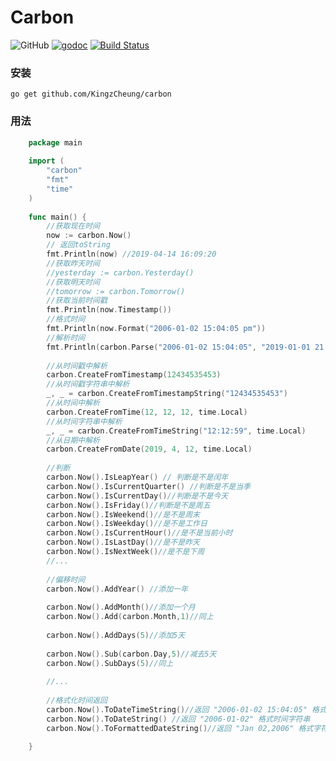# Carbon

![GitHub](https://img.shields.io/github/license/kingzcheung/carbon.svg)  [![godoc](https://img.shields.io/badge/go-documentation-blue.svg)](https://github.com/KingzCheung/carbon)  [![Build Status](https://travis-ci.org/KingzCheung/carbon.svg?branch=master)](https://travis-ci.org/KingzCheung/carbon)

### 安装

```
go get github.com/KingzCheung/carbon
```

### 用法

```go
    package main
    
    import (
    	"carbon"
    	"fmt"
    	"time"
    )
    
    func main() {
    	//获取现在时间
    	now := carbon.Now()
    	// 返回toString
    	fmt.Println(now) //2019-04-14 16:09:20
    	//获取昨天时间
    	//yesterday := carbon.Yesterday()
    	//获取明天时间
    	//tomorrow := carbon.Tomorrow()
    	//获取当前时间戳
    	fmt.Println(now.Timestamp())
    	//格式时间
    	fmt.Println(now.Format("2006-01-02 15:04:05 pm"))
    	//解析时间
    	fmt.Println(carbon.Parse("2006-01-02 15:04:05", "2019-01-01 21:12:22").Format("2006-01-02 15:04:05 pm"))
    
    	//从时间戳中解析
    	carbon.CreateFromTimestamp(12434535453)
    	//从时间戳字符串中解析
    	_, _ = carbon.CreateFromTimestampString("12434535453")
    	//从时间中解析
    	carbon.CreateFromTime(12, 12, 12, time.Local)
    	//从时间字符串中解析
    	_, _ = carbon.CreateFromTimeString("12:12:59", time.Local)
    	//从日期中解析
    	carbon.CreateFromDate(2019, 4, 12, time.Local)
    
    	//判断
    	carbon.Now().IsLeapYear() // 判断是不是闰年
    	carbon.Now().IsCurrentQuarter() //判断是不是当季
    	carbon.Now().IsCurrentDay()//判断是不是今天
    	carbon.Now().IsFriday()//判断是不是周五
    	carbon.Now().IsWeekend()//是不是周末
    	carbon.Now().IsWeekday()//是不是工作日
    	carbon.Now().IsCurrentHour()//是不是当前小时
    	carbon.Now().IsLastDay()//是不是昨天
    	carbon.Now().IsNextWeek()//是不是下周
    	//...
    
    	//偏移时间
    	carbon.Now().AddYear() //添加一年
    
    	carbon.Now().AddMonth()//添加一个月
    	carbon.Now().Add(carbon.Month,1)//同上
    
    	carbon.Now().AddDays(5)//添加5天
    
    	carbon.Now().Sub(carbon.Day,5)//减去5天
    	carbon.Now().SubDays(5)//同上
    
    	//...
    
    	//格式化时间返回
    	carbon.Now().ToDateTimeString()//返回 "2006-01-02 15:04:05" 格式时间字符串
    	carbon.Now().ToDateString() //返回 "2006-01-02" 格式时间字符串
    	carbon.Now().ToFormattedDateString()//返回 "Jan 02,2006" 格式字符串
    
    }

```